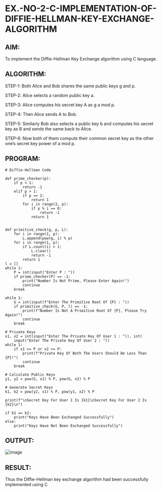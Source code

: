 # EX.-NO-2-C-IMPLEMENTATION-OF-DIFFIE-HELLMAN-KEY-EXCHANGE-ALGORITHM

## AIM:
To implement the Diffie-Hellman Key Exchange algorithm using C language.

## ALGORITHM:
  
  STEP-1: Both Alice and Bob shares the same public keys g and p.
  
  STEP-2: Alice selects a random public key a.
  
  STEP-3: Alice computes his secret key A as g a mod p.
  
  STEP-4: Then Alice sends A to Bob.
  
  STEP-5: Similarly Bob also selects a public key b and computes his secret key as B and sends the same back to Alice.
  
  STEP-6: Now both of them compute their common secret key as the other one’s secret key power of a mod p.
  
## PROGRAM:
```
# Diffie-Hellman Code

def prime_checker(p):
	if p < 1:
		return -1
	elif p > 1:
		if p == 2:
			return 1
		for i in range(2, p):
			if p % i == 0:
				return -1
			return 1


def primitive_check(g, p, L):
	for i in range(1, p):
		L.append(pow(g, i) % p)
	for i in range(1, p):
		if L.count(i) > 1:
			L.clear()
			return -1
		return 1
l = []
while 1:
	P = int(input("Enter P : "))
	if prime_checker(P) == -1:
		print("Number Is Not Prime, Please Enter Again!")
		continue
	break

while 1:
	G = int(input(f"Enter The Primitive Root Of {P} : "))
	if primitive_check(G, P, l) == -1:
		print(f"Number Is Not A Primitive Root Of {P}, Please Try Again!")
		continue
	break

# Private Keys
x1, x2 = int(input("Enter The Private Key Of User 1 : ")), int(
	input("Enter The Private Key Of User 2 : "))
while 1:
	if x1 >= P or x2 >= P:
		print(f"Private Key Of Both The Users Should Be Less Than {P}!")
		continue
	break

# Calculate Public Keys
y1, y2 = pow(G, x1) % P, pow(G, x2) % P

# Generate Secret Keys
k1, k2 = pow(y2, x1) % P, pow(y1, x2) % P

print(f"\nSecret Key For User 1 Is {k1}\nSecret Key For User 2 Is {k2}\n")

if k1 == k2:
	print("Keys Have Been Exchanged Successfully")
else:
	print("Keys Have Not Been Exchanged Successfully")
```
## OUTPUT:
![image](https://github.com/user-attachments/assets/3615edd9-7c83-4477-9dc8-855b6ae50957)

## RESULT:
  Thus the Diffie-Hellman key exchange algorithm had been successfully implemented using C
